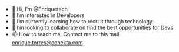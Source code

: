 - 👋 Hi, I’m @Enriquetech
- 👀 I’m interested in Developers
- 🌱 I’m currently learning how to recruit through technology
- 💞️ I’m looking to collaborate on find the best opportunities for Devs
- 📫 How to reach me: Contact me to this mail enrique.torres@conekta.com

<!---
Enriquetech/Enriquetech is a ✨ special ✨ repository because its `README.md` (this file) appears on your GitHub profile.
You can click the Preview link to take a look at your changes.
--->
